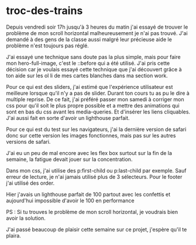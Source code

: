 # troc-des-trains

Depuis vendredi soir 17h jusqu'à 3 heures du matin j'ai essayé de trouver le problème de mon scroll horizontal malheureusement je n'ai pas trouvé. J'ai demandé à des gens de la classe aussi malgré leur précieuse aide le problème n'est toujours pas réglé. 

J'ai essayé une technique sans doute pas la plus simple, mais pour faire mon hero-full-image, c'est le ::before qui a été utilisé. J'ai pris cette décision car je voulais essayé cette technique que j'ai découvert grâce à ton aide sur les ol li de mes cartes blanches dans ma section work. 

Pour ce qui est des sliders, j'ai estimé que l'expérience utilisateur est meilleure lorsque qu'il n'y a pas de slider. Durant ton cours tu as pu le dire à multiple reprise. 
De ce fait, j'ai préféré passer mon samedi à corriger mon css pour qu'il soit le plus propre possible et a mettre des animations qui sont en bas du css avant les media-queries. Et d'insérer les liens cliquables. J'ai aussi fait en sorte d'avoir un lighthouse parfait. 

Pour ce qui est du test sur les navigateurs, j'ai la dernière version de safari donc sur cette version les images fonctionnes, mais pas sur les autres versions de safari.

J'ai eu un peu de mal encore avec les flex box surtout sur la fin de la semaine, la fatigue devait jouer sur la concentration. 

Dans mon css, j'ai utilise des p:first-child ou p:last-child par exemple. Sauf erreur de lecture, je n'ai jamais utilisé plus de 3 sélecteurs. 
Pour le footer j'ai utilisé des order. 

Hier j'avais un lighthouse parfait de 100 partout avec les confettis et aujourd'hui impossible d'avoir le 100 en performance

PS : Si tu trouves le problème de mon scroll horizontal, je voudrais bien avoir la solution.

J'ai passé beaucoup de plaisir cette semaine sur ce projet, j'espère qu'il te plaira. 